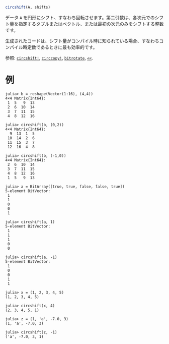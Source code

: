 ```julia
circshift(A, shifts)
```

データ `A` を円形にシフト、すなわち回転させます。第二引数は、各次元でのシフト量を指定するタプルまたはベクトル、または最初の次元のみをシフトする整数です。

生成されたコードは、シフト量がコンパイル時に知られている場合、すなわちコンパイル時定数であるときに最も効率的です。

参照: [`circshift!`](@ref), [`circcopy!`](@ref), [`bitrotate`](@ref), [`<<`](@ref).

# 例

```jldoctest
julia> b = reshape(Vector(1:16), (4,4))
4×4 Matrix{Int64}:
 1  5   9  13
 2  6  10  14
 3  7  11  15
 4  8  12  16

julia> circshift(b, (0,2))
4×4 Matrix{Int64}:
  9  13  1  5
 10  14  2  6
 11  15  3  7
 12  16  4  8

julia> circshift(b, (-1,0))
4×4 Matrix{Int64}:
 2  6  10  14
 3  7  11  15
 4  8  12  16
 1  5   9  13

julia> a = BitArray([true, true, false, false, true])
5-element BitVector:
 1
 1
 0
 0
 1

julia> circshift(a, 1)
5-element BitVector:
 1
 1
 1
 0
 0

julia> circshift(a, -1)
5-element BitVector:
 1
 0
 0
 1
 1

julia> x = (1, 2, 3, 4, 5)
(1, 2, 3, 4, 5)

julia> circshift(x, 4)
(2, 3, 4, 5, 1)

julia> z = (1, 'a', -7.0, 3)
(1, 'a', -7.0, 3)

julia> circshift(z, -1)
('a', -7.0, 3, 1)
```
